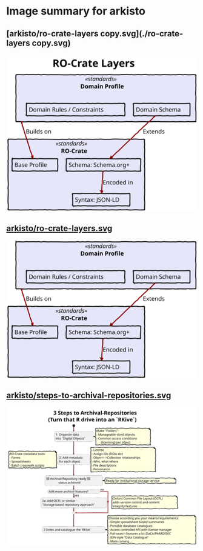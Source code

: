 # Image summary for arkisto

## [arkisto/ro-crate-layers copy.svg](./ro-crate-layers copy.svg)



<img src="ro-crate-layers copy.svg">

## [arkisto/ro-crate-layers.svg](./ro-crate-layers.svg)



<img src="ro-crate-layers.svg">

## [arkisto/steps-to-archival-repositories.svg](./steps-to-archival-repositories.svg)



<img src="steps-to-archival-repositories.svg">

